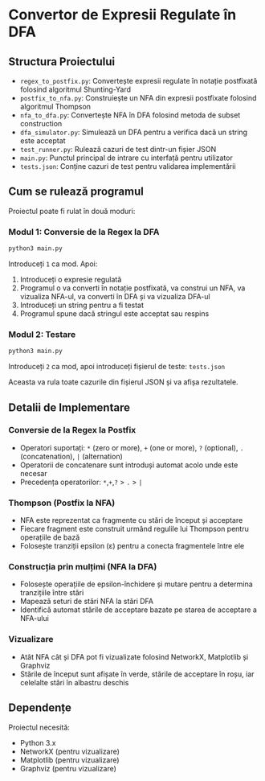 # Convertor de Expresii Regulate în DFA

## Structura Proiectului

- `regex_to_postfix.py`: Convertește expresii regulate în notație postfixată folosind algoritmul Shunting-Yard
- `postfix_to_nfa.py`: Construiește un NFA din expresii postfixate folosind algoritmul Thompson
- `nfa_to_dfa.py`: Convertește NFA în DFA folosind metoda de subset construction
- `dfa_simulator.py`: Simulează un DFA pentru a verifica dacă un string este acceptat
- `test_runner.py`: Rulează cazuri de test dintr-un fișier JSON
- `main.py`: Punctul principal de intrare cu interfață pentru utilizator
- `tests.json`: Conține cazuri de test pentru validarea implementării

## Cum se rulează programul

Proiectul poate fi rulat în două moduri:

### Modul 1: Conversie de la Regex la DFA

```bash
python3 main.py
```

Introduceți `1` ca mod. Apoi:
1. Introduceți o expresie regulată
2. Programul o va converti în notație postfixată, va construi un NFA, va vizualiza NFA-ul, va converti în DFA și va vizualiza DFA-ul
3. Introduceți un string pentru a fi testat
4. Programul spune dacă stringul este acceptat sau respins

### Modul 2: Testare

```bash
python3 main.py
```

Introduceți `2` ca mod, apoi introduceți fișierul de teste: `tests.json`

Aceasta va rula toate cazurile din fișierul JSON și va afișa rezultatele.

## Detalii de Implementare

### Conversie de la Regex la Postfix
- Operatori suportați: `*` (zero or more), `+` (one or more), `?` (optional), `.` (concatenation), `|` (alternation)
- Operatorii de concatenare sunt introduși automat acolo unde este necesar
- Precedența operatorilor: `*`,`+`,`?` > `.` > `|`

### Thompson (Postfix la NFA)
- NFA este reprezentat ca fragmente cu stări de început și acceptare
- Fiecare fragment este construit urmând regulile lui Thompson pentru operațiile de bază
- Folosește tranziții epsilon (ε) pentru a conecta fragmentele între ele

### Construcția prin mulțimi (NFA la DFA)
- Folosește operațiile de epsilon-închidere și mutare pentru a determina tranzițiile între stări
- Mapează seturi de stări NFA la stări DFA
- Identifică automat stările de acceptare bazate pe starea de acceptare a NFA-ului

### Vizualizare
- Atât NFA cât și DFA pot fi vizualizate folosind NetworkX, Matplotlib și Graphviz
- Stările de început sunt afișate în verde, stările de acceptare în roșu, iar celelalte stări în albastru deschis

## Dependențe

Proiectul necesită:
- Python 3.x
- NetworkX (pentru vizualizare)
- Matplotlib (pentru vizualizare)
- Graphviz (pentru vizualizare)
